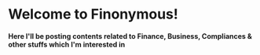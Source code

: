 # Welcome to Finonymous!

#### Here I'll be posting contents related to Finance, Business, Compliances & other stuffs which I'm interested in
